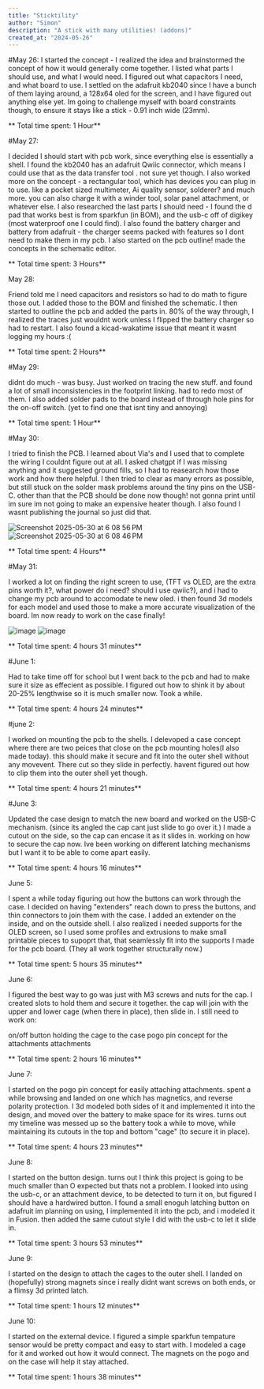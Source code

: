```yaml
---
title: "Sticktility"
author: "Simon"
description: "A stick with many utilities! (addons)"
created_at: "2024-05-26"
---
```


#May 26: 
I started the concept - I realized the idea and brainstormed the concept of how it would generally come together. I listed what parts I should use, and what I would need. I figured out what capacitors I need, and what board to use. I settled on the adafruit kb2040 since I have a bunch of them laying around, a 128x64 oled for the screen, and I have figured out anything else yet. Im going to challenge myself with board constraints though, to ensure it stays like a stick - 0.91 inch wide (23mm). 


** Total time spent: 1 Hour**

#May 27: 

I decided I should start with pcb work, since everything else is essentially a shell. I found the kb2040 has an adafruit Qwiic connector, which means I could use that as the data transfer tool . not sure yet though. I also worked more on the concept - a rectangular tool, which has devices you can plug in to use. like a pocket sized multimeter, Ai quality sensor, solderer? and much more. you can also charge it with a winder tool, solar panel attachment, or whatever else. I also researched the last parts I should need - I found the d pad that works best is from sparkfun (in BOM), and the usb-c off of digikey (most waterproof one I could find). I also found the battery charger and battery from adafruit - the charger seems packed with features so I dont need to make them in my pcb. I also started on the pcb outline! made the concepts in the schematic editor.

** Total time spent: 3 Hours**

May 28:

Friend told me I need capacitors and resistors so had to do math to figure those out. I added those to the BOM and finished the schematic. I then started to outline the pcb and added the parts in. 80% of the way through, I realized the traces just wouldnt work unless I flipped the battery charger so had to restart. I also found a kicad-wakatime issue that meant it wasnt logging my hours :(

** Total time spent: 2 Hours**

#May 29: 

didnt do much - was busy. Just worked on tracing the new stuff. and found a lot of small inconsistencies in the footprint linking. had to redo most of them. I also added solder pads to the board instead of through hole pins for the on-off switch. (yet to find one that isnt tiny and annoying)

** Total time spent: 1 Hour**

#May 30: 

I tried to finish the PCB. I learned about Via's and I used that to complete the wiring I couldnt figure out at all. I asked chatgpt if I was missing anything and it suggested ground fills, so I had to reasearch how those work and how there helpful. I then tried to clear as many errors as possible, but still stuck on the solder mask problems around the tiny pins on the USB-C. other than that the PCB should be done now though! not gonna print until im sure im not going to make an expensive heater though. I also found I wasnt publishing the journal so just did that.

![Screenshot 2025-05-30 at 6 08 56 PM](https://github.com/user-attachments/assets/8d19ea9e-5798-4703-925f-01eef8e8dcec)
![Screenshot 2025-05-30 at 6 08 46 PM](https://github.com/user-attachments/assets/7641994d-bda6-48e2-b90f-3aa0c3e34070)


** Total time spent: 4 Hours**

#May 31: 

I worked a lot on finding the right screen to use, (TFT vs OLED, are the extra pins worth it?, what power do i need? should i use qwiic?), and i had to change my pcb around to accomodate te new oled. i then found 3d models for each model and used those to make a more accurate visualization of the board. Im now ready to work on the case finally!

![image](https://github.com/user-attachments/assets/3b66380e-714b-4adb-9922-42bd0eb6f7b9)
![image](https://github.com/user-attachments/assets/4cda4002-622f-441d-8c29-7a6ccb107d57)


** Total time spent: 4 hours 31 minutes**

#June 1:

Had to take time off for school but I went back to the pcb and had to make sure it size as effecient as possible. I figured out how to shink it by about 20-25% lengthwise so it is much smaller now. Took a while.

** Total time spent: 4 hours 24 minutes**

#june 2:

I worked on mounting the pcb to the shells. I delevoped a case concept where there are two peices that close on the pcb mounting holes(I also made today). this should make it secure and fit into the outer shell without any movevent. There cut so they slide in perfectly. havent figured out how to clip them into the outer shell yet though.

** Total time spent: 4 hours 21 minutes**

#June 3:

Updated the case design to match the new board and worked on the USB-C mechanism. (since its angled the cap cant just slide to go over it.) I made a cutout on the side, so the cap can encase it as it slides in. working on how to secure the cap now. Ive been working on different latching mechanisms but I want it to be able to come apart easily.

** Total time spent: 4 hours 16 minutes**



June 5:

I spent a while today figuring out how the buttons can work through the case. I decided on having "extenders" reach down to press the buttons, and thin connectors to join them with the case. I added an extender on the inside, and on the outside shell. I also realized i needed supports for the OLED screen, so I used some profiles and extrusions to make small printable pieces to supoprt that, that seamlessly fit into the supports I made for the pcb board. (They all work together structurally now.)

** Total time spent: 5 hours 35 minutes**

June 6:

I figured the best way to go was just with M3 screws and nuts for the cap. I created slots to hold them and secure it together. the cap will join with the upper and lower cage (when there in place), then slide in. I still need to work on:

on/off button
holding the cage to the case
pogo pin concept for the attachments
attachments

** Total time spent: 2 hours 16 minutes**

June 7:

I started on the pogo pin concept for easily attaching attachments. spent a while browsing and landed on one which has magnetics, and reverse polarity protection. I 3d modeled both sides of it and implemented it into the design, and moved over the battery to make space for its wires. turns out my timeline was messed up so the battery took a while to move, while maintaining its cutouts in the top and bottom "cage" (to secure it in place).

** Total time spent: 4 hours 23 minutes**

June 8: 

I started on the button design. turns out I think this project is going to be much smaller than O expected but thats not a problem. I looked into using the usb-c, or an attachment device, to be detected to turn it on, but figured I should have a hardwired button. I found a small enoguh latching button on adafruit im planning on using, I implemented it into the pcb, and i modeled it in Fusion. then added the same cutout style I did with the usb-c to let it slide in.

** Total time spent: 3 hours 53 minutes**

June 9: 

I started on the design to attach the cages to the outer shell. I landed on (hopefully) strong magnets since i really didnt want screws on both ends, or a flimsy 3d printed latch.

** Total time spent: 1 hours 12 minutes**

June 10: 

I started on the external device. I figured a simple sparkfun tempature sensor would be pretty compact and easy to start with. I modeled a cage for it and worked out how it would connect. The magnets on the pogo and on the case will help it stay attached. 

** Total time spent: 1 hours 38 minutes**